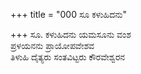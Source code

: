 +++
title = "000 ಸೂ ಕಳುಹಿದನು"

+++
ಸೂ. ಕಳುಹಿದನು ಯಮಸೂನು ವಂಶ  
ಪ್ರಳಯನನು ಪ್ರಾಯೋಪವೇಶವ  
ತಿಳುಹಿ ದೈತ್ಯರು ಸಂತವಿಟ್ಟರು ಕೌರವೇಶ್ವರನ